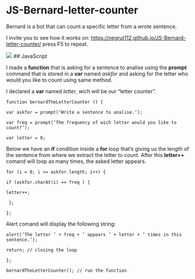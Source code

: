 # JS-Bernard-letter-counter

<p>Bernard is a bot that can count a specific letter from a wrote sentence.</p>
<p>I invite you to see how it works on: <a href="https://negrut112.github.io/JS-Bernard-letter-counter/">https://negrut112.github.io/JS-Bernard-letter-counter/</a> press F5 to repeat.</p>
<img src="https://i.imgur.com/dioUeL3.jpg">
## JavaScript

<p>I made a <b>function</b> that is asking for a sentence to analise using the <b>prompt</b> command that is stored in a <b>var</b> named <i>askfor</i> and asking for the letter who would you like to count using same method.<br>
  
I declared a <b>var</b> named <i>letter</i>, wich will be our “letter counter”.</p>

<pre><code>function bernardTheLetterCounter () {<br>
var askfor = prompt(‘Write a sentence to analise.’);<br>
var freq = prompt(‘The frequency of wich letter would you like to count?’);<br>
var letter = 0;</pre></code>

<p>Below we have an <b>if</b> condition inside a <b>for</b> loop that’s giving us the length of the sentence from where we extract the letter to count. After this <b>letter++</b> comand will loop as many times, the asked letter appears.</p>

<pre><code>for (i = 0; i &lt;= askfor.length; i++) {<br>
if (askfor.charAt(i) == freq ) {<br>
letter++;<br>
 };<br>
};</pre></code>

<p>Alert comand will display the following string:</p>
<pre><code>alert(‘The letter ’ + freq + ’ appears ’ + letter + ’ times in this sentence.’);<br>
return; // closing the loop<br>
};<br>
bernardTheLetterCounter(); // run the function</pre></code>
